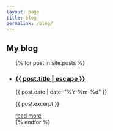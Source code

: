 ```yaml
---
layout: page
title: blog
permalink: /blog/
---
```


## My blog

<ul class="post-list">
  {% for post in site.posts %}
    <li>
      <h3>
        <a href="{{ post.url | relative_url }}">{{ post.title | escape }}</a>
      </h3>
      <p class="post-meta">{{ post.date | date: "%Y-%m-%d" }}</p>
      <p>{{ post.excerpt }}</p>
      <a href="{{ post.url | relative_url }}">read more</a>
    </li>
  {% endfor %}
</ul> 